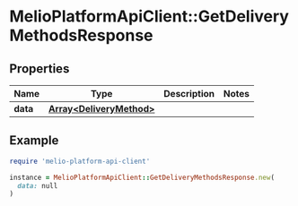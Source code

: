 # MelioPlatformApiClient::GetDeliveryMethodsResponse

## Properties

| Name | Type | Description | Notes |
| ---- | ---- | ----------- | ----- |
| **data** | [**Array&lt;DeliveryMethod&gt;**](DeliveryMethod.md) |  |  |

## Example

```ruby
require 'melio-platform-api-client'

instance = MelioPlatformApiClient::GetDeliveryMethodsResponse.new(
  data: null
)
```

